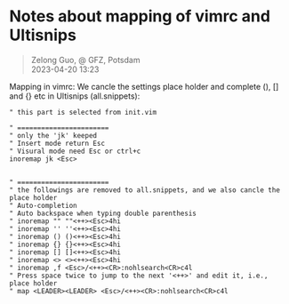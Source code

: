 <h1>Notes about mapping of vimrc and Ultisnips</h1>

> Zelong Guo, @ GFZ, Potsdam  
2023-04-20 13:23  

Mapping in vimrc:
We cancle the settings place holder and complete (), [] and {} etc in Ultisnips (all.snippets):

```vim
" this part is selected from init.vim

" =======================
" only the 'jk' keeped
" Insert mode return Esc
" Visural mode need Esc or ctrl+c
inoremap jk <Esc>


" =======================
" the followings are removed to all.snippets, and we also cancle the place holder
" Auto-completion
" Auto backspace when typing double parenthesis
" inoremap "" ""<++><Esc>4hi
" inoremap '' ''<++><Esc>4hi
" inoremap () ()<++><Esc>4hi
" inoremap {} {}<++><Esc>4hi
" inoremap [] []<++><Esc>4hi
" inoremap <> <><++><Esc>4hi
" inoremap ,f <Esc>/<++><CR>:nohlsearch<CR>c4l
" Press space twice to jump to the next '<++>' and edit it, i.e., place holder
" map <LEADER><LEADER> <Esc>/<++><CR>:nohlsearch<CR>c4l

```

